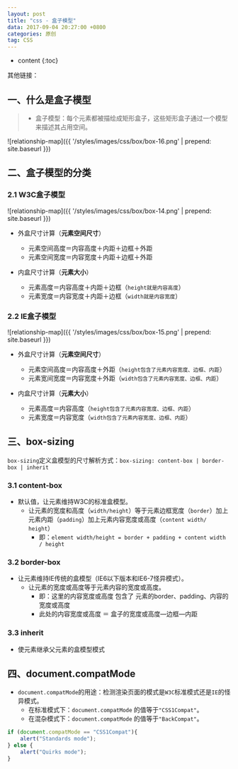 ```yaml
---
layout: post
title: "css - 盒子模型"
data: 2017-09-04 20:27:00 +0800
categories: 原创
tag: CSS
---
```

* content
{:toc}

其他链接：


<!-- more -->

## 一、什么是盒子模型

> * 盒子模型：每个元素都被描绘成矩形盒子，这些矩形盒子通过一个模型来描述其占用空间。

![relationship-map]({{ '/styles/images/css/box/box-16.png' | prepend: site.baseurl }})

## 二、盒子模型的分类

### 2.1 W3C盒子模型

![relationship-map]({{ '/styles/images/css/box/box-14.png' | prepend: site.baseurl }})

* 外盒尺寸计算（**元素空间尺寸**）
    * 元素空间高度＝内容高度＋内距＋边框＋外距
    * 元素空间宽度＝内容宽度＋内距＋边框＋外距

* 内盒尺寸计算（**元素大小**）
    * 元素高度＝内容高度＋内距＋边框（`height就是内容高度`）
    * 元素宽度＝内容宽度＋内距＋边框（`width就是内容宽度`）

### 2.2 IE盒子模型

![relationship-map]({{ '/styles/images/css/box/box-15.png' | prepend: site.baseurl }})

* 外盒尺寸计算（**元素空间尺寸**）
    * 元素空间高度＝内容高度＋外距（`height包含了元素内容宽度、边框、内距`）
    * 元素宽间宽度＝内容宽度＋外距（`width包含了元素内容宽度、边框、内距`）

* 内盒尺寸计算（**元素大小**）
    * 元素高度＝内容高度（`height包含了元素内容宽度、边框、内距`）
    * 元素宽度＝内容宽度（`width包含了元素内容宽度、边框、内距`）

## 三、box-sizing

`box-sizing`定义盒模型的尺寸解析方式：`box-sizing: content-box | border-box | inherit`

### 3.1 content-box
* 默认值，让元素维持W3C的标准盒模型。
    * 让元素的宽度和高度（`width/height`）等于元素边框宽度（`border`）加上元素内距（`padding`）加上元素内容宽度或高度（`content width/ height`）
        * 即：`element width/height = border + padding + content width / height`

### 3.2 border-box
	
* 让元素维持IE传统的盒模型（IE6以下版本和IE6-7怪异模式）。
    * 让元素的宽度或高度等于元素内容的宽度或高度。
        * 即：这里的内容宽度或高度 包含了 元素的border、padding、内容的宽度或高度
        * 此处的内容宽度或高度 ＝ 盒子的宽度或高度—边框—内距

### 3.3 inherit

* 使元素继承父元素的盒模型模式

## 四、document.compatMode

* `document.compatMode`的用途：检测渲染页面的模式是`W3C`标准模式还是`IE`的怪异模式。
    * 在标准模式下：`document.compatMode` 的值等于`"CSS1Compat"`。
    * 在混杂模式下：`document.compatMode` 的值等于`"BackCompat"`。

```js
if (document.compatMode == "CSS1Compat"){
    alert("Standards mode");
} else {
    alert("Quirks mode");
} 
```



